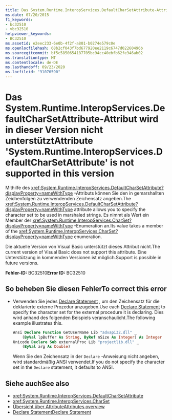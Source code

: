 ```yaml
---
title: Das System.Runtime.InteropServices.DefaultCharSetAttribute-Attribut wird in dieser Version nicht unterstützt
ms.date: 07/20/2015
f1_keywords:
- bc32510
- vbc32510
helpviewer_keywords:
- BC32510
ms.assetid: e2eec233-6e0b-4f2f-a801-b0274e579c0e
ms.openlocfilehash: 68b2cf043f7bd677920ee2119c6747d02260496b
ms.sourcegitcommit: bf5c5850654187705bc94cc40ebfb62fe346ab02
ms.translationtype: MT
ms.contentlocale: de-DE
ms.lasthandoff: 09/23/2020
ms.locfileid: "91076590"
---
```

# <a name="attribute-systemruntimeinteropservicesdefaultcharsetattribute-is-not-supported-in-this-version"></a><span data-ttu-id="9cc6a-102">Das System.Runtime.InteropServices.DefaultCharSetAttribute-Attribut wird in dieser Version nicht unterstützt</span><span class="sxs-lookup"><span data-stu-id="9cc6a-102">Attribute 'System.Runtime.InteropServices.DefaultCharSetAttribute' is not supported in this version</span></span>

<span data-ttu-id="9cc6a-103">Mithilfe des <xref:System.Runtime.InteropServices.DefaultCharSetAttribute?displayProperty=nameWithType> -Attributs können Sie den in gemarshallten Zeichenfolgen zu verwendenden Zeichensatz angeben.</span><span class="sxs-lookup"><span data-stu-id="9cc6a-103">The <xref:System.Runtime.InteropServices.DefaultCharSetAttribute?displayProperty=nameWithType> attribute allows you to specify the character set to be used in marshaled strings.</span></span> <span data-ttu-id="9cc6a-104">Es nimmt als Wert ein Member der <xref:System.Runtime.InteropServices.CharSet?displayProperty=nameWithType> -Enumeration an.</span><span class="sxs-lookup"><span data-stu-id="9cc6a-104">Its value takes a member of the <xref:System.Runtime.InteropServices.CharSet?displayProperty=nameWithType> enumeration.</span></span>  
  
 <span data-ttu-id="9cc6a-105">Die aktuelle Version von Visual Basic unterstützt dieses Attribut nicht.</span><span class="sxs-lookup"><span data-stu-id="9cc6a-105">The current version of Visual Basic does not support this attribute.</span></span> <span data-ttu-id="9cc6a-106">Eine Unterstützung in kommenden Versionen ist möglich.</span><span class="sxs-lookup"><span data-stu-id="9cc6a-106">Support is possible in future versions.</span></span>  
  
 <span data-ttu-id="9cc6a-107">**Fehler-ID:** BC32510</span><span class="sxs-lookup"><span data-stu-id="9cc6a-107">**Error ID:** BC32510</span></span>  
  
## <a name="to-correct-this-error"></a><span data-ttu-id="9cc6a-108">So beheben Sie diesen Fehler</span><span class="sxs-lookup"><span data-stu-id="9cc6a-108">To correct this error</span></span>  
  
- <span data-ttu-id="9cc6a-109">Verwenden Sie jedes [Declare Statement](../language-reference/statements/declare-statement.md) , um den Zeichensatz für die deklarierte externe Prozedur anzugeben.</span><span class="sxs-lookup"><span data-stu-id="9cc6a-109">Use each [Declare Statement](../language-reference/statements/declare-statement.md) to specify the character set for the external procedure it is declaring.</span></span> <span data-ttu-id="9cc6a-110">Dies wird anhand des folgenden Beispiels veranschaulicht.</span><span class="sxs-lookup"><span data-stu-id="9cc6a-110">The following example illustrates this.</span></span>  
  
    ```vb  
    Ansi Declare Function GetUserName Lib "advapi32.dll" _  
        (ByVal lpBuffer As String, ByRef nSize As Integer) As Integer  
    Unicode Declare Sub externalProc Lib "projectlib.dll" _  
        (ByVal arg As Double)  
    ```  
  
     <span data-ttu-id="9cc6a-111">Wenn Sie den Zeichensatz in der `Declare` -Anweisung nicht angeben, wird standardmäßig ANSI verwendet.</span><span class="sxs-lookup"><span data-stu-id="9cc6a-111">If you do not specify the character set in the `Declare` statement, it defaults to ANSI.</span></span>  
  
## <a name="see-also"></a><span data-ttu-id="9cc6a-112">Siehe auch</span><span class="sxs-lookup"><span data-stu-id="9cc6a-112">See also</span></span>

- <xref:System.Runtime.InteropServices.DefaultCharSetAttribute>
- <xref:System.Runtime.InteropServices.CharSet>
- [<span data-ttu-id="9cc6a-113">Übersicht über Attribute</span><span class="sxs-lookup"><span data-stu-id="9cc6a-113">Attributes overview</span></span>](../programming-guide/concepts/attributes/index.md)
- [<span data-ttu-id="9cc6a-114">Declare Statement</span><span class="sxs-lookup"><span data-stu-id="9cc6a-114">Declare Statement</span></span>](../language-reference/statements/declare-statement.md)
